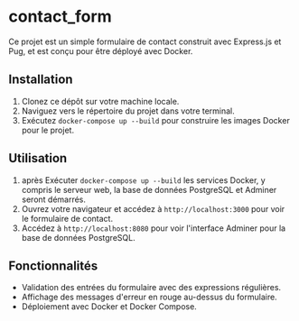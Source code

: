 # contact_form
 Ce projet est un simple formulaire de contact construit avec Express.js et Pug, et est conçu pour être déployé avec Docker.

## Installation

1. Clonez ce dépôt sur votre machine locale.
2. Naviguez vers le répertoire du projet dans votre terminal.
3. Exécutez `docker-compose up --build` pour construire les images Docker pour le projet.

## Utilisation

1. après Exécuter `docker-compose up --build` les services Docker, y compris le serveur web, la base de données PostgreSQL et Adminer seront démarrés.
2. Ouvrez votre navigateur et accédez à `http://localhost:3000` pour voir le formulaire de contact.
3. Accédez à `http://localhost:8080` pour voir l'interface Adminer pour la base de données PostgreSQL.

## Fonctionnalités

- Validation des entrées du formulaire avec des expressions régulières.
- Affichage des messages d'erreur en rouge au-dessus du formulaire.
- Déploiement avec Docker et Docker Compose.
